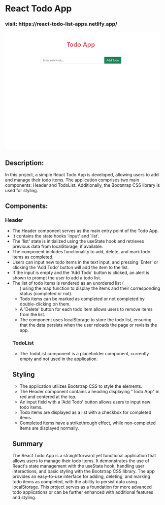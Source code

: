 # React Todo App
<h3>visit: https://react-todo-list-apps.netlify.app/</h3>
<img alt="alt_text" src="./todo.gif"/>


## Description:
In this project, a simple React Todo App is developed, allowing users to add and manage their todo items. The application comprises two main components: Header and TodoList. Additionally, the Bootstrap CSS library is used for styling.

## Components:

### Header
- The Header component serves as the main entry point of the Todo App.
- It contains the state hooks 'input' and 'list'. 
- The 'list' state is initialized using the useState hook and retrieves previous data from localStorage, if available.
- The component includes functionality to add, delete, and mark todo items as completed.
- Users can input new todo items in the text input, and pressing 'Enter' or clicking the 'Add Todo' button will add the item to the list.
- If the input is empty and the 'Add Todo' button is clicked, an alert is shown to prompt the user to add a todo list.
- The list of todo items is rendered as an unordered list (<ul>) using the map function to display the items and their corresponding status (completed or not).
- Todo items can be marked as completed or not completed by double-clicking on them.
- A 'Delete' button for each todo item allows users to remove items from the list.
- The component uses localStorage to store the todo list, ensuring that the data persists when the user reloads the page or revisits the app.

### TodoList
- The TodoList component is a placeholder component, currently empty and not used in the application.

## Styling
- The application utilizes Bootstrap CSS to style the elements.
- The Header component contains a heading displaying "Todo App" in red and centered at the top.
- An input field with a 'Add Todo' button allows users to input new todo items.
- Todo items are displayed as a list with a checkbox for completed items.
- Completed items have a strikethrough effect, while non-completed items are displayed normally. 

## Summary
The React Todo App is a straightforward yet functional application that allows users to manage their todo items. It demonstrates the use of React's state management with the useState hook, handling user interactions, and basic styling with the Bootstrap CSS library. The app provides an easy-to-use interface for adding, deleting, and marking todo items as completed, with the ability to persist data using localStorage. This project serves as a foundation for more advanced todo applications or can be further enhanced with additional features and styling.
